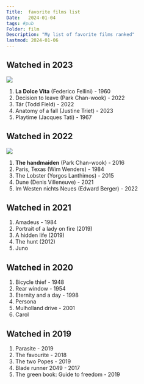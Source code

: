 ```yaml
---
Title:  favorite films list
Date:   2024-01-04
tags: #pub
Folder: film
Description: "My list of favorite films ranked"
lastmod: 2024-01-06
---
```


## Watched in 2023

![](../../images/dolcevita.jpg)

1. **La Dolce Vita** (Federico Fellini) - 1960
2. Decision to leave (Park Chan-wook) - 2022
3. Tár (Todd Field) - 2022
4. Anatomy of a fall (Justine Triet) - 2023
5. Playtime (Jacques Tati) - 1967


## Watched in 2022

![](../../images/handmaiden.jpg)

1. **The handmaiden** (Park Chan-wook) - 2016
2. Paris, Texas (Wim Wenders) - 1984
3. The Lobster (Yorgos Lanthimos) - 2015
4. Dune (Denis Villeneuve) - 2021
5. Im Westen nichts Neues (Edward Berger) - 2022


## Watched in 2021

1. Amadeus - 1984
2. Portrait of a lady on fire (2019)
3. A hidden life (2019)
4. The hunt (2012)
5. Juno


## Watched in 2020

1. Bicycle thief - 1948
2. Rear window - 1954
3. Eternity and a day - 1998
4. Persona
5. Mulholland drive - 2001
6. Carol


## Watched in 2019

1. Parasite - 2019
2. The favourite - 2018
3. The two Popes - 2019
4. Blade runner 2049 - 2017
5. The green book: Guide to freedom - 2019


